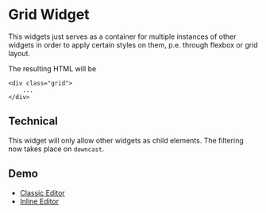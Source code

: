 # Grid Widget

This widgets just serves as a container for multiple instances of other widgets in order to apply certain styles on them, p.e. through flexbox or grid layout.

The resulting HTML will be

    <div class="grid">
        ...
    </div>

## Technical

This widget will only allow other widgets as child elements. The filtering now takes place on `downcast`.

## Demo

- [Classic Editor](https://akilli.github.io/ckeditor4-build-classic/demo)
- [Inline Editor](https://akilli.github.io/ckeditor4-build-inline/demo)
